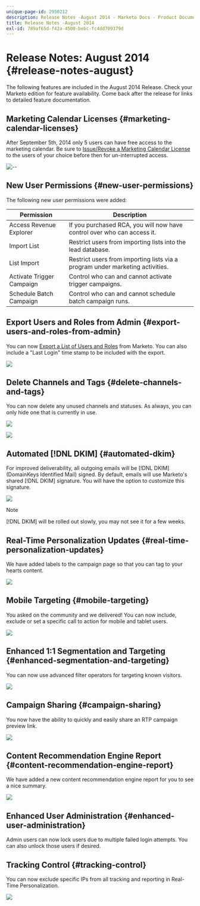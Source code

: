```yaml
---
unique-page-id: 2950212
description: Release Notes -August 2014 - Marketo Docs - Product Documentation
title: Release Notes -August 2014
exl-id: 789af65d-f42a-4500-bebc-fc4dd709379d
---
```

# Release Notes: August 2014 {#release-notes-august}

The following features are included in the August 2014 Release. Check your Marketo edition for feature availability. Come back after the release for links to detailed feature documentation.

## Marketing Calendar Licenses {#marketing-calendar-licenses}

After September 5th, 2014 only 5 users can have free access to the marketing calendar. Be sure to [Issue/Revoke a Marketing Calendar License](/help/marketo/product-docs/core-marketo-concepts/marketing-calendar/understanding-the-calendar/issue-revoke-a-marketing-calendar-license.md) to the users of your choice before then for un-interrupted access.

![--](assets/image2014-9-16-9-3a45-3a52.png)

## New User Permissions {#new-user-permissions}

The following new user permissions were added:

| Permission |Description |
|---|---|
| Access Revenue Explorer |If you purchased RCA, you will now have control over who can access it. |
| Import List |Restrict users from importing lists into the lead database. |
| List Import |Restrict users from importing lists via a program under marketing activities. |
| Activate Trigger Campaign |Control who can and cannot activate trigger campaigns. |
| Schedule Batch Campaign |Control who can and cannot schedule batch campaign runs. |

## Export Users and Roles from Admin {#export-users-and-roles-from-admin}

You can now [Export a List of Users and Roles](/help/marketo/product-docs/administration/users-and-roles/export-a-list-of-users-and-roles.md) from Marketo. You can also include a "Last Login" time stamp to be included with the export.

![](assets/image2014-9-16-12-3a20-3a16.png)

## Delete Channels and Tags {#delete-channels-and-tags}

You can now delete any unused channels and statuses. As always, you can only hide one that is currently in use.

![](assets/image2014-9-16-12-3a20-3a30.png)

![](assets/image2014-9-16-12-3a23-3a4.png)

## Automated [!DNL DKIM] {#automated-dkim}

For improved deliverability, all outgoing emails will be [!DNL DKIM] (DomainKeys Identified Mail) signed. By default, emails will use Marketo's shared [!DNL DKIM] signature. You will have the option to customize this signature.

![](assets/image2014-9-16-12-3a23-3a16.png)

>[!NOTE]
>
>[!DNL DKIM] will be rolled out slowly, you may not see it for a few weeks.

## Real-Time Personalization Updates {#real-time-personalization-updates}

We have added labels to the campaign page so that you can tag to your hearts content.

![](assets/image2014-9-16-12-3a23-3a28.png)

## Mobile Targeting {#mobile-targeting}

You asked on the community and we delivered! You can now include, exclude or set a specific call to action for mobile and tablet users.

![](assets/image2014-9-16-12-3a23-3a43.png)

## Enhanced 1:1 Segmentation and Targeting {#enhanced-segmentation-and-targeting}

You can now use advanced filter operators for targeting known visitors.

![](assets/image2014-9-16-12-3a23-3a56.png)

## Campaign Sharing {#campaign-sharing}

You now have the ability to quickly and easily share an RTP campaign preview link.

![](assets/image2014-9-16-12-3a24-3a22.png)

## Content Recommendation Engine Report {#content-recommendation-engine-report}

We have added a new content recommendation engine report for you to see a nice summary.

![](assets/image2014-9-16-12-3a24-3a42.png)

## Enhanced User Administration {#enhanced-user-administration}

Admin users can now lock users due to multiple failed login attempts. You can also unlock those users if desired.

## Tracking Control {#tracking-control}

You can now exclude specific IPs from all tracking and reporting in Real-Time Personalization.

![](assets/image2014-9-16-12-3a24-3a55.png)

